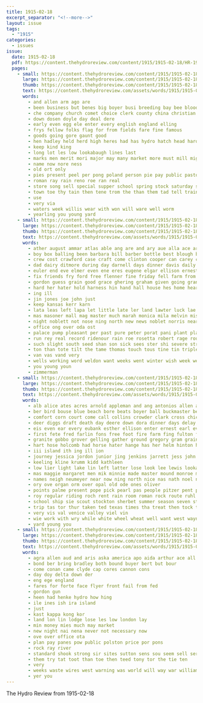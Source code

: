 ```yaml
---
title: 1915-02-18
excerpt_separator: "<!--more-->"
layout: issue
tags:
  - "1915"
categories:
  - issues
issue:
  date: 1915-02-18
  pdf: https://content.thehydroreview.com/content/1915/1915-02-18/HR-1915-02-18.pdf
  pages:
    - small: https://content.thehydroreview.com/content/1915/1915-02-18/small/HR-1915-02-18-01.jpg
      large: https://content.thehydroreview.com/content/1915/1915-02-18/large/HR-1915-02-18-01.jpg
      thumb: https://content.thehydroreview.com/content/1915/1915-02-18/thumbnails/HR-1915-02-18-01.jpg
      text: https://content.thehydroreview.com/assets/words/1915/1915-02-18/HR-1915-02-18-01.txt
      words:
        - and allen arm ago are
        - been business but benes big boyer busi breeding bay bee blood bird beat best box bank bava birl barr ber ban
        - che company church comet choice clerk county china christian caddo cash can
        - down dosen doyle day deal dere
        - early even egg ele enter every english england elling
        - frys fellow folks flag for from fields fare fine famous
        - goods going gore gaunt good
        - hen hadley held herd high heres had has hydro hatch head hardware
        - keep kind king
        - long lot les low lookabaugh lines last
        - marks men merit mori major may many market more must mill mighty
        - name now nore ness
        - old ort only
        - pies present peel per pong poland person pie pay public pastor policy prive par palmer price pair
        - roman ray rain reno roe ran real
        - store song sell special supper school spring stock saturday stands story spawn service soll seus sale square sack suey sen she sin sees safe scott standard states see
        - town toe thy tain then tene trom the than them tad tell train
        - use
        - very via
        - waters week willis wear with won will ware well worm
        - yearling you young yard
    - small: https://content.thehydroreview.com/content/1915/1915-02-18/small/HR-1915-02-18-02.jpg
      large: https://content.thehydroreview.com/content/1915/1915-02-18/large/HR-1915-02-18-02.jpg
      thumb: https://content.thehydroreview.com/content/1915/1915-02-18/thumbnails/HR-1915-02-18-02.jpg
      text: https://content.thehydroreview.com/assets/words/1915/1915-02-18/HR-1915-02-18-02.txt
      words:
        - ather august ammar atlas able ang are and ary aue alla ace arne all ani
        - boy box balling been barbara bill barber bottle best blough book business bet butler bie but bank bar blood bas
        - crew cost crawford case craft come clinton cooper can carey child condi cordelia crisman clark city cannon car counsellor caddo church cold
        - dad dairy ditmore during day darnell days dinner davis daily debate
        - euler end eve elmer even ene eres eugene elgar ellison ernest every
        - fix friends fry ford free flenner fine friday fell farm from few for
        - gordon guess grain good grace ghering graham given going grant getting gash
        - hard her hater hold harness hin hand hall house hes home heart halls hon henry hazen horse has howe hails high hus hopewell hydro
        - ing ill
        - jin jones joe john just
        - keep kansas kerr karn
        - lata leas left lapa let little late ler land lawter luck lae lewellen lad long look langdon living last lay linner law lensing lust large
        - mas masoner mall mag master much marah monica mila melvin miss mille mea mills many men milk maggie mound mission murphy man moor made marsh
        - night noblett not nose ning north new news noblet norris near nen nicely neri now
        - office ong over oda ost
        - palace pump pleasant per past pure peter porat pani plant place parley prime
        - run rey real record ridenour rain roe rosetta robert rage route rice rees ready road reno rand roy
        - such slight south seed shan son sick sees ster shi severe strong state sit sim self steve school store second stork ser stock saturday sunday
        - ton than tote tilt the tame thomas touch tous tine tin triplett tell tickel trong too
        - van vas vand very
        - wells working word weldon want weeks went winter wish week wee wife winning well wire way wie wheat was with williams will
        - you young youn
        - zimmerman
    - small: https://content.thehydroreview.com/content/1915/1915-02-18/small/HR-1915-02-18-03.jpg
      large: https://content.thehydroreview.com/content/1915/1915-02-18/large/HR-1915-02-18-03.jpg
      thumb: https://content.thehydroreview.com/content/1915/1915-02-18/thumbnails/HR-1915-02-18-03.jpg
      text: https://content.thehydroreview.com/assets/words/1915/1915-02-18/HR-1915-02-18-03.txt
      words:
        - alb alice ates acres arnold appleman and ang antonios allen ana are ata arkansas all agra
        - ber bird bouse blue beach bore beats boyer ball buckmaster bear but bertha barr buy back bula blough big buick bran bring best blackwell boys bue box bye boy baptist bible bethel body business brad been beat bixler bank bay better begun brought bale benefield
        - comfort corn court come call collins crowder clark cross chick cardinal car camp con cake craft china chose coast charter cash captain cox cal christian check county clara comer cotton clinton church city caddo coor corner circle clyde clerk course christ choice
        - deer diggs draft death day deere down dora dinner days delay doris die dang date duke davis debate daughter dass dungan depot done dunn diana dip dew
        - eis even ear every eubank esther ellison enter ernest earl evelyn elder ent ethel elmer eye
        - first fete fred farlin fons free foot fire farm fing fulton fruit few farms from friday friends frank fall fine feast fell felton field for
        - granite gobbo grover gelling gather ground gregory gram grain gone geary given gave goods glenn going good glad guy guthrie grand goodner groom
        - hart hose holcomb had horse hater hange has her helm hinton haas hydro heal hime hin hollis harry high hatfield half hoon haze hest hay herd han henke home held hibbs how hazel house hamilton
        - iii island ith ing ill ion
        - journey jessica jordon junior jing jenkins jarrett jess john
        - keeling kline krumm kidd kathleen
        - low lier light lake lin left latter lose look lee lewis lookabaugh last loon lam lane leonia lola linton less lloyd like lorena lodge lister lott leo lacy loan lone lis line long lot
        - mas maggie margaret men mik minnie made master mound monroe mildred mar may members main martin many miss meal moi maid much marvel meals mary merchant mckay monday mosteller most mir milam market money mer mak
        - names neigh neumeyer near now ning north nice nas nath noel notice newton new night noon noell nam
        - ory ove organ orm over opal old ode ones oliver
        - points palme present pope pick pearl pas people pitzer pent pelton per postal price place por pic potter poland pho palmer pleasant peden pert pack pala pee plants pickles polly part
        - roy regular riding roch rent rain room roman rock route ruhl reno ready reach renew read roads ray
        - school ship sie scout stockton sherbet summer season seven stuff sieg seats sisson south shower still see soon schreck show side silks style sell save seed sor ser sons street stock saturday send susie stores sister shape spring star store salad shoats sunday sammy springs sale strength second stay scott steele
        - trip tas tor thur taken ted texas times tha treat then tock than town thralls tia theodore tongue tak top toe them townsend ton the tue telling team ture
        - very vis val venice valley viel vin
        - wie work with wry while white wheel wheat well want west wayne wil wife williams week woods way ward will word woo weatherford winter was winterrowd went weather why
        - yard young you
    - small: https://content.thehydroreview.com/content/1915/1915-02-18/small/HR-1915-02-18-04.jpg
      large: https://content.thehydroreview.com/content/1915/1915-02-18/large/HR-1915-02-18-04.jpg
      thumb: https://content.thehydroreview.com/content/1915/1915-02-18/thumbnails/HR-1915-02-18-04.jpg
      text: https://content.thehydroreview.com/assets/words/1915/1915-02-18/HR-1915-02-18-04.txt
      words:
        - agra allen aud and aris aska america apo aida arthur ace all april
        - bond ber bring bradley both bound buyer bert but bour
        - come conan came clyde cap cores cannon cons
        - day doy delta down der
        - eng ege england
        - fares for forte face flyer front fail from fed
        - gordon gun
        - heen had henke hydro how hing
        - ile ines ish ira island
        - just
        - kast kappa kong kor
        - land lon lin lodge lose les low london lay
        - min money mies much may market
        - new night nai nena never not necessary now
        - ove over office ota
        - plan pay panes pow public polston price por pons
        - rock ray river
        - standard shook strong sir sites sutton sens sou seem sell ser simple sit surgeon soe sath see story scott
        - them try tat toot than toe then teed tony tor the tie ten
        - very
        - weeks waste wires west warning was world will way war williams with while wowk wie white
        - yer you
---
```


The Hydro Review from 1915-02-18

<!--more-->

